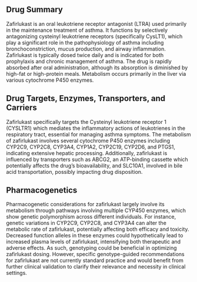 ## Drug Summary
Zafirlukast is an oral leukotriene receptor antagonist (LTRA) used primarily in the maintenance treatment of asthma. It functions by selectively antagonizing cysteinyl leukotriene receptors (specifically CysLT1), which play a significant role in the pathophysiology of asthma including bronchoconstriction, mucus production, and airway inflammation. Zafirlukast is typically dosed twice daily and is indicated for both prophylaxis and chronic management of asthma. The drug is rapidly absorbed after oral administration, although its absorption is diminished by high-fat or high-protein meals. Metabolism occurs primarily in the liver via various cytochrome P450 enzymes.

## Drug Targets, Enzymes, Transporters, and Carriers
Zafirlukast specifically targets the Cysteinyl leukotriene receptor 1 (CYSLTR1) which mediates the inflammatory actions of leukotrienes in the respiratory tract, essential for managing asthma symptoms. The metabolism of zafirlukast involves several cytochrome P450 enzymes including CYP2C9, CYP2C8, CYP3A4, CYP1A2, CYP2C19, CYP2D6, and PTGS1, indicating extensive hepatic processing. Additionally, zafirlukast is influenced by transporters such as ABCG2, an ATP-binding cassette which potentially affects the drug’s bioavailability, and SLC10A1, involved in bile acid transportation, possibly impacting drug disposition.

## Pharmacogenetics
Pharmacogenetic considerations for zafirlukast largely involve its metabolism through pathways involving multiple CYP450 enzymes, which show genetic polymorphism across different individuals. For instance, genetic variations in CYP2C9, CYP2C8, and CYP3A4 can alter the metabolic rate of zafirlukast, potentially affecting both efficacy and toxicity. Decreased function alleles in these enzymes could hypothetically lead to increased plasma levels of zafirlukast, intensifying both therapeutic and adverse effects. As such, genotyping could be beneficial in optimizing zafirlukast dosing. However, specific genotype-guided recommendations for zafirlukast are not currently standard practice and would benefit from further clinical validation to clarify their relevance and necessity in clinical settings.